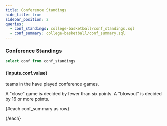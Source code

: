 ```yaml
---
title: Conference Standings
hide_title: true
sidebar_position: 2
queries: 
  - conf_standings: college-basketball/conf_standings.sql
  - conf_summary: college-basketball/conf_summary.sql
---
```


### Conference Standings

```sql confs
select conf from conf_standings
```

<Dropdown data={confs} name=conf value=conf title="Conference">
</Dropdown>

#### {inputs.conf.value}

<Value data={conf_summary} column=teams/> teams in the <Value data={conf_summary} column=conf/> have played  <Value data={conf_summary} column=total_games/> conference games.

A "close" game is decided by fewer than six points. A "blowout" is decided by 16 or more points. 

{#each conf_summary as row}


<BigValue
  data={row}
  value=home_win_pct
  title="Home win %"
  fmt='pct1'
/>

<BigValue
  data={row}
  value=avg_point_diff
  title="Average differential"
  fmt='num1'
/>

<BigValue
  data={row}
  value=close_games_pct
  title="Close game %"
  fmt='pct1'
/>

<BigValue
  data={row}
  value=blowout_games_pct
  title="Blowout game %"
  fmt='pct1'
/>

{/each}

<DataTable data={conf_standings} rows=all rowNumbers=true>
  <Column id=team title="Team"/>
  <Column id=wins title="W" colGroup="{inputs.conf.value}"/>
  <Column id=loss title="L" colGroup="{inputs.conf.value}"/>
  <Column id=delta contentType=delta fmt=# title="+/-" colGroup="{inputs.conf.value}"/>
  <Column id=home_wins title="W" colGroup="Home"/>
  <Column id=home_loss title="L" colGroup="Home"/>
  <Column id=home_delta contentType=delta fmt=# title="+/-" colGroup="Home"/>
  <Column id=away_wins title="W" colGroup="Away"/>
  <Column id=away_loss title="L" colGroup="Away"/>
  <Column id=away_delta contentType=delta fmt=# title="+/-" colGroup="Away"/>
</DataTable>